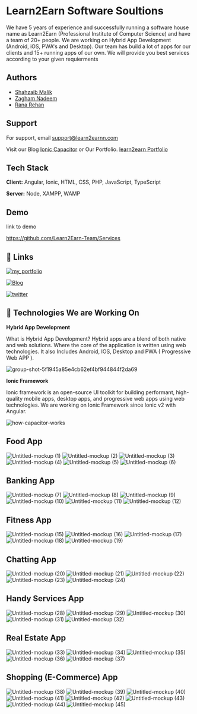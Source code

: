
 # Learn2Earn Software Soultions

We have 5 years of experience and successfully running a software house name as
Learn2Earn (Professional Institute of Computer Science) and have a team of 20+ people.
We are working on Hybrid App Development (Android, iOS, PWA's and Desktop). Our team has build a lot of apps for our clients 
and 15+ running apps of our own. We will provide you best services according to your given requierments


## Authors

- [Shahzaib Malik](https://www.github.com/shahzaib.exe)
- [Zagham Nadeem](https://www.github.com/zagham-nadeem)
- [Rana Rehan](https://www.github.com/its-ranarehan)


## Support

For support, email support@learn2earnn.com

Visit our Blog [Ionic Capacitor](www.ioniccapacitor.com) or Our Portfolio.
[learn2earn Portfolio](https://learn2earnn.com/L2E_Portfolio.html)


## Tech Stack

**Client:** Angular, Ionic, HTML, CSS, PHP, JavaScript, TypeScript

**Server:** Node, XAMPP, WAMP


## Demo

link to demo

https://github.com/Learn2Earn-Team/Services
## 🔗 Links
[![my_portfolio](https://img.shields.io/badge/my_portfolio-000?style=for-the-badge&logo=ko-fi&logoColor=white)](https://Learn2Earnn.com/)

[![Blog](https://img.shields.io/badge/linkedin-0A66C2?style=for-the-badge&logo=linkedin&logoColor=white)](https://www.ioniccapacitor.com/)

[![twitter](https://img.shields.io/badge/twitter-1DA1F2?style=for-the-badge&logo=twitter&logoColor=white)](https://twitter.com/ioniccapacitor)


## 🚀 Technologies We are Working On

**Hybrid App Development**

What is Hybrid App Development?
Hybrid apps are a blend of both native and web solutions. Where the core of the application is written using web technologies.
It also Includes Android, IOS, Desktop and PWA ( Progressive Web APP ).




![group-shot-5f1945a85e4cb62ef4bf944844f2da69](https://user-images.githubusercontent.com/104660890/185780286-994c62e3-41e4-4725-b724-98d974f6234d.png)


**Ionic Framework**

Ionic framework is an open-source UI toolkit for building performant, high-quality mobile apps, desktop apps, and progressive web apps using web technologies.
We are working on Ionic Framework since Ionic v2 with Angular.



![how-capacitor-works](https://user-images.githubusercontent.com/104660890/185780208-14088938-f928-41f1-b9e7-799b86add08e.jpg)



## Food App

![Untitled-mockup (1)](https://user-images.githubusercontent.com/104660890/185779727-ec171903-c781-4254-83ad-e7c6188e361e.png)
![Untitled-mockup (2)](https://user-images.githubusercontent.com/104660890/185780015-eecdd6f3-f913-40ff-81ef-bf0911979f68.png)
![Untitled-mockup (3)](https://user-images.githubusercontent.com/104660890/185780019-9de07e8d-7a8b-407e-9cda-431348a14312.png)
![Untitled-mockup (4)](https://user-images.githubusercontent.com/104660890/185780020-b92ed6ef-1a67-4d74-a21a-c6683489351c.png)
![Untitled-mockup (5)](https://user-images.githubusercontent.com/104660890/185780021-cd11be0b-9b8a-4c24-922b-d896b49aba90.png)
![Untitled-mockup (6)](https://user-images.githubusercontent.com/104660890/185780022-6fdfd14d-f72c-49e0-b932-6a593079c208.png)


## Banking App

![Untitled-mockup (7)](https://user-images.githubusercontent.com/104660890/185780968-7eb2c50e-62a9-4879-b1f3-2c9c4051effc.png)
![Untitled-mockup (8)](https://user-images.githubusercontent.com/104660890/185780988-9fd6c0ba-c62a-4f96-b64a-453a5b058bcb.png)
![Untitled-mockup (9)](https://user-images.githubusercontent.com/104660890/185780992-31b82e8b-51f6-4abe-b1e3-e9dc5e08dd66.png)
![Untitled-mockup (10)](https://user-images.githubusercontent.com/104660890/185780993-d119f064-dbd2-4183-8604-e4079691fa53.png)
![Untitled-mockup (11)](https://user-images.githubusercontent.com/104660890/185780996-4d0f5a50-cbd6-4910-8332-f1ef024b5d63.png)
![Untitled-mockup (12)](https://user-images.githubusercontent.com/104660890/185780999-aafa349e-a48a-45dd-aa84-06a27e581918.png)


## Fitness App

![Untitled-mockup (15)](https://user-images.githubusercontent.com/104660890/185781038-980d9f2d-0658-4e10-a9c0-fc4cbabba6fa.png)
![Untitled-mockup (16)](https://user-images.githubusercontent.com/104660890/185781040-99af4f5d-76ba-409e-927b-15db97b2833c.png)
![Untitled-mockup (17)](https://user-images.githubusercontent.com/104660890/185781042-06963288-5586-4f84-ad0a-6f492f0e16b6.png)
![Untitled-mockup (18)](https://user-images.githubusercontent.com/104660890/185781044-fe6dec8d-ef51-4a7c-a3b7-0362916e44e0.png)
![Untitled-mockup (19)](https://user-images.githubusercontent.com/104660890/185781045-da78863f-8949-4363-a822-cd272845f784.png)


## Chatting App

![Untitled-mockup (20)](https://user-images.githubusercontent.com/104660890/185783277-2832d12b-1e2f-4b7b-9551-886d75e8bdf7.png)
![Untitled-mockup (21)](https://user-images.githubusercontent.com/104660890/185783279-28e7c52e-17df-4c24-89c7-f846b5116416.png)
![Untitled-mockup (22)](https://user-images.githubusercontent.com/104660890/185783284-f55e1668-5e8a-424f-8d18-f7652592be3e.png)
![Untitled-mockup (23)](https://user-images.githubusercontent.com/104660890/185783287-b12112c0-c34f-435e-8f41-adcf90e79572.png)
![Untitled-mockup (24)](https://user-images.githubusercontent.com/104660890/185783290-b35396e8-5986-4651-a33f-f600623c651e.png)


## Handy Services App

![Untitled-mockup (28)](https://user-images.githubusercontent.com/104660890/185783332-5a0533b1-975a-445f-a62e-37339f3ea944.png)
![Untitled-mockup (29)](https://user-images.githubusercontent.com/104660890/185783336-504f3c68-671b-46bd-9896-160e8eb108ec.png)
![Untitled-mockup (30)](https://user-images.githubusercontent.com/104660890/185783338-ba59f2a7-3592-407e-8231-4c3b67f3ac38.png)
![Untitled-mockup (31)](https://user-images.githubusercontent.com/104660890/185783340-0d0692d4-67f4-4136-9bd2-6c527cee83bd.png)
![Untitled-mockup (32)](https://user-images.githubusercontent.com/104660890/185783343-3bfbfb1e-41c0-4efe-a2a6-4cb85f4bc211.png)


## Real Estate App

![Untitled-mockup (33)](https://user-images.githubusercontent.com/104660890/185783411-efb500af-a93b-4ad7-ac59-dfc3766d7b01.png)
![Untitled-mockup (34)](https://user-images.githubusercontent.com/104660890/185783416-73f883a7-76a3-4749-9e4c-d9ff1e3221bc.png)
![Untitled-mockup (35)](https://user-images.githubusercontent.com/104660890/185783418-b3952e4b-2a12-49d1-bb27-7b3cab2434f2.png)
![Untitled-mockup (36)](https://user-images.githubusercontent.com/104660890/185783423-671741d5-1ef3-4c05-9666-91add25ddfb9.png)
![Untitled-mockup (37)](https://user-images.githubusercontent.com/104660890/185783427-8cdee8bd-9501-49e7-8af9-81e42809722b.png)


## Shopping (E-Commerce) App


![Untitled-mockup (38)](https://user-images.githubusercontent.com/104660890/185783536-c7d59e05-9b1f-4da0-88e4-401e7687aab8.png)
![Untitled-mockup (39)](https://user-images.githubusercontent.com/104660890/185783542-dd557fef-55df-44ef-9370-8c11b19cf36b.png)
![Untitled-mockup (40)](https://user-images.githubusercontent.com/104660890/185783505-8523e587-626b-4c15-a234-41c3fd711db2.png)
![Untitled-mockup (41)](https://user-images.githubusercontent.com/104660890/185783484-35d9c3e3-6e48-4330-913d-a5ad756f558f.png)
![Untitled-mockup (42)](https://user-images.githubusercontent.com/104660890/185783487-07790a99-7fd2-4c93-888e-5ef44841626b.png)
![Untitled-mockup (43)](https://user-images.githubusercontent.com/104660890/185783490-198fecb3-e645-4e0d-a5ca-d40cd1539d24.png)
![Untitled-mockup (44)](https://user-images.githubusercontent.com/104660890/185783493-e05b2d71-9946-49f0-b128-41634bb9515a.png)
![Untitled-mockup (45)](https://user-images.githubusercontent.com/104660890/185783497-e8e1dcab-175f-4545-91f9-2d589a2a570f.png)
